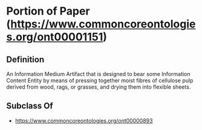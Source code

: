 # Portion of Paper (https://www.commoncoreontologies.org/ont00001151)

## Definition
An Information Medium Artifact that is designed to bear some Information Content Entity by means of pressing together moist fibres of cellulose pulp derived from wood, rags, or grasses, and drying them into flexible sheets.

## Subclass Of
- https://www.commoncoreontologies.org/ont00000893

